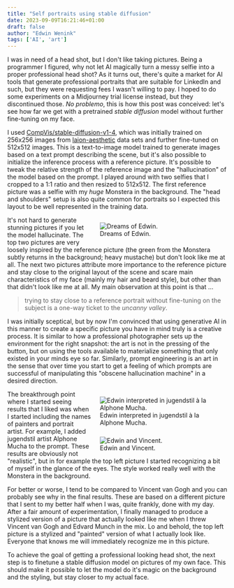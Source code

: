 ```yaml
---
title: "Self portraits using stable diffusion"
date: 2023-09-09T16:21:46+01:00
draft: false
author: "Edwin Wenink"
tags: ['AI', 'art']
---
```


I was in need of a head shot, but I don't like taking pictures.
Being a programmer I figured, why not let AI magically turn a messy selfie into a proper professional head shot?
As it turns out, there's quite a market for AI tools that generate professional portraits that are suitable for LinkedIn and such, but they were requesting fees I wasn't willing to pay.
I hoped to do some experiments on a Midjourney trial license instead, but they discontinued those.
*No problemo*, this is how this post was conceived: let's see how far we get with a pretrained *stable diffusion* model without further fine-tuning on my face.

I used [CompVis/stable-diffusion-v1-4](https://huggingface.co/CompVis/stable-diffusion), which was initially trained on 256x256 images from [laion-aesthetic](https://laion.ai/blog/laion-aesthetics/) data sets and further fine-tuned on 512x512 images.
This is a text-to-image model trained to generate images based on a text prompt describing the scene, but it's also possible to initialize the inference process with a reference picture.
It's possible to tweak the relative strength of the reference image and the "hallucination" of the model based on the prompt.
I played around with two selfies that I cropped to a 1:1 ratio and then resized to 512x512.
The first reference picture was a selfie with my *huge* Monstera in the background.
The "head and shoulders" setup is also quite common for portraits so I expected this layout to be well represented in the training data.

<figure style="width: 50%; margin-left: 20px; margin-bottom: 10px; float: right;">
<img src="/images/diffusion/not_quite_edwin.jpg" alt="Dreams of Edwin." />
<figcaption>Dreams of Edwin.</figcaption>
</figure>

It's not hard to generate stunning pictures if you let the model hallucinate.
The top two pictures are very loosely inspired by the reference picture (the green from the Monstera subtly returns in the background; heavy mustache) but don't look like me at all.
The next two pictures attribute more importance to the reference picture and stay close to the original layout of the scene and scare main characteristics of my face (mainly my hair and beard style), but other than that didn't look like me at all.
My main observation at this point is that ...

> trying to stay close to a reference portrait without fine-tuning on the subject is a one-way ticket to the *uncanny valley*.

I was initially sceptical, but by now I'm convinced that using generative AI in this manner to create a specific picture you have in mind truly is a creative process.
It is similar to how a professional photographer sets up the environment for the right snapshot: the art is not in the pressing of the button, but on using the tools available to materialize something that only existed in your minds eye so far.
Similarly, prompt engineering is an art in the sense that over time you start to get a feeling of which prompts are successful of manipulating this "obscene hallucination machine" in a desired direction.

<figure style="width: 50%; margin-left: 20px; margin-bottom: 10px; float: right;">
<img src="/images/diffusion/edwin_alphone_mucha.jpg" alt="Edwin interpreted in jugendstil à la Alphone Mucha." />
<figcaption>Edwin interpreted in jugendstil à la Alphone Mucha.</figcaption>
</figure>

<figure style="width: 50%; margin-left: 20px; margin-bottom: 10px; float: right;">
<img src="/images/diffusion/edwin_and_vincent.jpg" alt="Edwin and Vincent." />
<figcaption>Edwin and Vincent.</figcaption>
</figure>

The breakthrough point where I started seeing results that I liked was when I started including the names of painters and portrait artist.
For example, I added jugendstil artist Alphone Mucha to the prompt.
These results are obviously not "realistic", but in for example the top left picture I started recognizing a bit of myself in the glance of the eyes.
The style worked really well with the Monstera in the background.

For better or worse, I tend to be compared to Vincent van Gogh and you can probably see why in the final results.
These are based on a different picture that I sent to my better half when I was, quite frankly, done with my day.
After a fair amount of experimentation, I finally managed to produce a stylized version of a picture that actually looked like me when I threw Vincent van Gogh and Edvard Munch in the mix.
Lo and behold, the top left picture is a stylized and "painted" version of what I actually look like.
Everyone that knows me will immediately recognize me in this picture.

To achieve the goal of getting a professional looking head shot, the next step is to finetune a stable diffusion model on pictures of my own face.
This should make it possible to let the model do it's magic on the background and the styling, but stay closer to my actual face.
